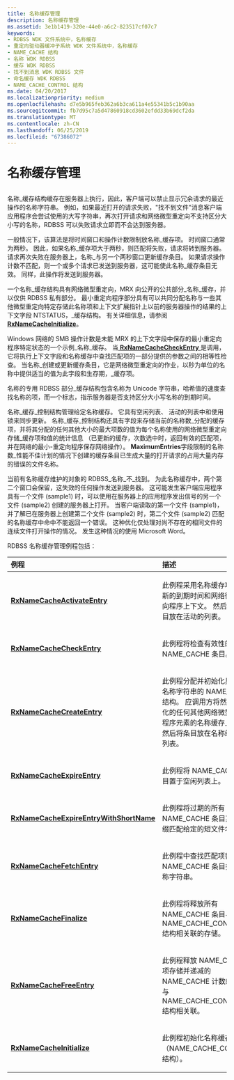 ```yaml
---
title: 名称缓存管理
description: 名称缓存管理
ms.assetid: 3e1b1419-320e-44e0-a6c2-823517cf07c7
keywords:
- RDBSS WDK 文件系统中，名称缓存
- 重定向驱动器缓冲子系统 WDK 文件系统中，名称缓存
- NAME_CACHE 结构
- 名称 WDK RDBSS
- 缓存 WDK RDBSS
- 找不到消息 WDK RDBSS 文件
- 命名缓存 WDK RDBSS
- NAME_CACHE_CONTROL 结构
ms.date: 04/20/2017
ms.localizationpriority: medium
ms.openlocfilehash: d7e5b965feb362a6b3ca611a4e55341b5c1b90aa
ms.sourcegitcommit: fb7d95c7a5d47860918cd3602efdd33b69dcf2da
ms.translationtype: MT
ms.contentlocale: zh-CN
ms.lasthandoff: 06/25/2019
ms.locfileid: "67386072"
---
```

# <a name="name-cache-management"></a>名称缓存管理


## <span id="ddk_name_cache_management_if"></span><span id="DDK_NAME_CACHE_MANAGEMENT_IF"></span>


名称\_缓存结构缓存在服务器上执行，因此，客户端可以禁止显示冗余请求的最近操作的名称字符串。 例如，如果最近打开的请求失败，"找不到文件"消息客户端应用程序会尝试使用的大写字符串，再次打开请求和网络微型重定向不支持区分大小写的名称，RDBSS 可以失败请求立即而不会达到服务器。

一般情况下，该算法是将时间窗口和操作计数限制放名称\_缓存项。 时间窗口通常为两秒。 因此，如果名称\_缓存项大于两秒，则匹配将失败，请求将转到服务器。 请求再次失败在服务器上，名称\_与另一个两秒窗口更新缓存条目。 如果请求操作计数不匹配，则一个或多个请求已发送到服务器，这可能使此名称\_缓存条目无效。 同样，此操作将发送到服务器。

一个名称\_缓存结构具有网络微型重定向，MRX 向公开的公共部分\_名称\_缓存，并以仅供 RDBSS 私有部分。 最小重定向程序部分具有可以共同分配名称与一些其他微型重定向特定存储此名称项和上下文扩展指针上以前的服务器操作的结果的上下文字段 NTSTATUS，\_缓存结构。 有关详细信息，请参阅[ **RxNameCacheInitialize**](https://docs.microsoft.com/windows-hardware/drivers/ddi/content/namcache/nf-namcache-rxnamecacheinitialize)。

Windows 网络的 SMB 操作计数是未能 MRX 的上下文字段中保存的最小重定向程序特定状态的一个示例\_名称\_缓存。 当[ **RxNameCacheCheckEntry** ](https://docs.microsoft.com/windows-hardware/drivers/ddi/content/namcache/nf-namcache-rxnamecachecheckentry)是调用，它将执行上下文字段和名称缓存中查找匹配项的一部分提供的参数之间的相等性检查。 当名称\_创建或更新缓存条目，它是网络微型重定向的作业，以秒为单位的名称中提供适当的值为此字段和生存期，\_缓存项。

名称的专用 RDBSS 部分\_缓存结构包含名称为 Unicode 字符串，哈希值的速度查找名称的项，而一个标志，指示服务器是否支持区分大小写名称的到期时间。

名称\_缓存\_控制结构管理给定名称缓存。 它具有空闲列表、 活动的列表中和使用锁来同步更新。 名称\_缓存\_控制结构还具有字段来存储当前的名称数\_分配的缓存项，并将其分配的任何其他大小的最大项数的值为每个名称使用的网络微型重定向存储\_缓存项和值的统计信息 （已更新的缓存，次数选中时，返回有效的匹配项，并在网络的最小-重定向程序保存网络操作）。 **MaximumEntries**字段限制的名称数\_性能不佳计划的情况下创建的缓存条目已生成大量的打开请求的占用大量内存的错误的文件名称。

当前有名称缓存维护的对象的 RDBSS\_名称\_不\_找到。 为此名称缓存中，两个第二个窗口会保留，这失效的任何操作发送到服务器。 这可能发生客户端应用程序具有一个文件 (sample1) 时，可以使用在服务器上的应用程序发出信号的另一个文件 (sample2) 创建的服务器上打开。 当客户端读取的第一个文件 (sample1)，并了解已在服务器上创建第二个文件 (sample2) 时，第二个文件 (sample2) 匹配的名称缓存中命中不能返回一个错误。 这种优化仅处理对尚不存在的相同文件的连续文件打开操作的情况。 发生这种情况的使用 Microsoft Word。

RDBSS 名称缓存管理例程包括：

<table>
<colgroup>
<col width="50%" />
<col width="50%" />
</colgroup>
<thead>
<tr class="header">
<th align="left">例程</th>
<th align="left">描述</th>
</tr>
</thead>
<tbody>
<tr class="odd">
<td align="left"><p><a href="https://docs.microsoft.com/windows-hardware/drivers/ddi/content/namcache/nf-namcache-rxnamecacheactivateentry" data-raw-source="[&lt;strong&gt;RxNameCacheActivateEntry&lt;/strong&gt;](https://docs.microsoft.com/windows-hardware/drivers/ddi/content/namcache/nf-namcache-rxnamecacheactivateentry)"><strong>RxNameCacheActivateEntry</strong></a></p></td>
<td align="left"><p>此例程采用名称缓存项，并更新的到期时间和网络微型重定向程序上下文。 然后将该条目放在活动的列表。</p></td>
</tr>
<tr class="even">
<td align="left"><p><a href="https://docs.microsoft.com/windows-hardware/drivers/ddi/content/namcache/nf-namcache-rxnamecachecheckentry" data-raw-source="[&lt;strong&gt;RxNameCacheCheckEntry&lt;/strong&gt;](https://docs.microsoft.com/windows-hardware/drivers/ddi/content/namcache/nf-namcache-rxnamecachecheckentry)"><strong>RxNameCacheCheckEntry</strong></a></p></td>
<td align="left"><p>此例程将检查有效性的 NAME_CACHE 条目。</p></td>
</tr>
<tr class="odd">
<td align="left"><p><a href="https://docs.microsoft.com/windows-hardware/drivers/ddi/content/namcache/nf-namcache-rxnamecachecreateentry" data-raw-source="[&lt;strong&gt;RxNameCacheCreateEntry&lt;/strong&gt;](https://docs.microsoft.com/windows-hardware/drivers/ddi/content/namcache/nf-namcache-rxnamecachecreateentry)"><strong>RxNameCacheCreateEntry</strong></a></p></td>
<td align="left"><p>此例程分配并初始化具有给定名称字符串的 NAME_CACHE 结构。 应调用方将然后初始化的任何其他网络微型重定向程序元素的名称缓存上下文，然后将条目放在名称缓存活动列表。</p></td>
</tr>
<tr class="even">
<td align="left"><p><a href="https://docs.microsoft.com/windows-hardware/drivers/ddi/content/namcache/nf-namcache-rxnamecacheexpireentry" data-raw-source="[&lt;strong&gt;RxNameCacheExpireEntry&lt;/strong&gt;](https://docs.microsoft.com/windows-hardware/drivers/ddi/content/namcache/nf-namcache-rxnamecacheexpireentry)"><strong>RxNameCacheExpireEntry</strong></a></p></td>
<td align="left"><p>此例程将 NAME_CACHE 条目置于空闲列表上。</p></td>
</tr>
<tr class="odd">
<td align="left"><p><a href="https://docs.microsoft.com/windows-hardware/drivers/ddi/content/namcache/nf-namcache-rxnamecacheexpireentrywithshortname" data-raw-source="[&lt;strong&gt;RxNameCacheExpireEntryWithShortName&lt;/strong&gt;](https://docs.microsoft.com/windows-hardware/drivers/ddi/content/namcache/nf-namcache-rxnamecacheexpireentrywithshortname)"><strong>RxNameCacheExpireEntryWithShortName</strong></a></p></td>
<td align="left"><p>此例程将过期的所有 NAME_CACHE 条目其名称前缀匹配给定的短文件名。</p></td>
</tr>
<tr class="even">
<td align="left"><p><a href="https://docs.microsoft.com/windows-hardware/drivers/ddi/content/namcache/nf-namcache-rxnamecachefetchentry" data-raw-source="[&lt;strong&gt;RxNameCacheFetchEntry&lt;/strong&gt;](https://docs.microsoft.com/windows-hardware/drivers/ddi/content/namcache/nf-namcache-rxnamecachefetchentry)"><strong>RxNameCacheFetchEntry</strong></a></p></td>
<td align="left"><p>此例程中查找匹配项替换为 NAME_CACHE 条目指定的名称字符串。</p></td>
</tr>
<tr class="odd">
<td align="left"><p><a href="https://docs.microsoft.com/windows-hardware/drivers/ddi/content/namcache/nf-namcache-rxnamecachefinalize" data-raw-source="[&lt;strong&gt;RxNameCacheFinalize&lt;/strong&gt;](https://docs.microsoft.com/windows-hardware/drivers/ddi/content/namcache/nf-namcache-rxnamecachefinalize)"><strong>RxNameCacheFinalize</strong></a></p></td>
<td align="left"><p>此例程将释放所有 NAME_CACHE 条目与 NAME_CACHE_CONTROL 结构相关联的存储。</p></td>
</tr>
<tr class="even">
<td align="left"><p><a href="https://docs.microsoft.com/windows-hardware/drivers/ddi/content/namcache/nf-namcache-rxnamecachefreeentry" data-raw-source="[&lt;strong&gt;RxNameCacheFreeEntry&lt;/strong&gt;](https://docs.microsoft.com/windows-hardware/drivers/ddi/content/namcache/nf-namcache-rxnamecachefreeentry)"><strong>RxNameCacheFreeEntry</strong></a></p></td>
<td align="left"><p>此例程释放 NAME_CACHE 项存储并递减的 NAME_CACHE 计数缓存条目与 NAME_CACHE_CONTROL 结构相关联。</p></td>
</tr>
<tr class="odd">
<td align="left"><p><a href="https://docs.microsoft.com/windows-hardware/drivers/ddi/content/namcache/nf-namcache-rxnamecacheinitialize" data-raw-source="[&lt;strong&gt;RxNameCacheInitialize&lt;/strong&gt;](https://docs.microsoft.com/windows-hardware/drivers/ddi/content/namcache/nf-namcache-rxnamecacheinitialize)"><strong>RxNameCacheInitialize</strong></a></p></td>
<td align="left"><p>此例程初始化名称缓存 （NAME_CACHE_CONTROL 结构）。</p></td>
</tr>
</tbody>
</table>

 

 

 




